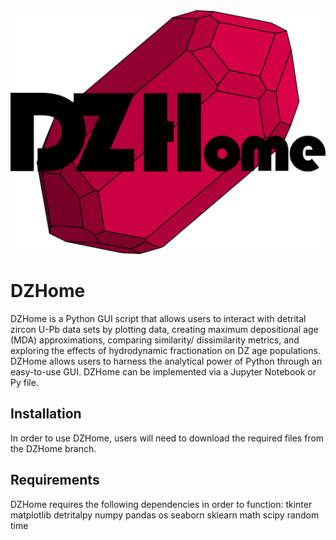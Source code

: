 <div align="center">
  <img src="DZHome%20Logo%20V1%20no%20shade.png" alt="DZHome Logo">
</div>

# DZHome

DZHome is a Python GUI script that allows users to interact with detrital zircon U-Pb data sets by plotting data, creating maximum depositional age (MDA) approximations, comparing similarity/ dissimilarity metrics, and exploring the effects of hydrodynamic fractionation on DZ age populations. DZHome allows users to harness the analytical power of Python through an easy-to-use GUI. DZHome can be implemented via a Jupyter Notebook or Py file. 

## Installation
In order to use DZHome, users will need to download the required files from the DZHome branch. 

## Requirements
DZHome requires the following dependencies in order to function:
tkinter
matplotlib
detritalpy
numpy
pandas
os
seaborn
sklearn
math
scipy
random
time
